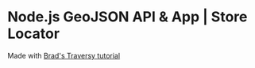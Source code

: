 # Node.js GeoJSON API & App | Store Locator
Made with [Brad's Traversy tutorial](https://www.youtube.com/watch?v=9FQrFah9rnc)
